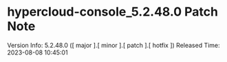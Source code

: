 # hypercloud-console_5.2.48.0 Patch Note

Version Info: 5.2.48.0 ([ major ].[ minor ].[ patch ].[ hotfix ])
Released Time: 2023-08-08 10:45:01


